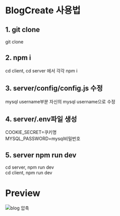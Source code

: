 # BlogCreate 사용법

## 1. git clone

git clone

## 2. npm i

cd client, cd server 에서 각각 npm i

## 3. server/config/config.js 수정

mysql username부분 자신의 mysql username으로 수정

## 4. server/.env파일 생성

COOKIE_SECRET=쿠키명  
MYSQL_PASSWORD=mysql비밀번호

## 5. server npm run dev

cd server, npm run dev  
cd client, npm run dev

# Preview

![blog 압축](https://user-images.githubusercontent.com/78216411/153557144-35609213-ea84-47bd-8f76-1f929c678601.gif)
